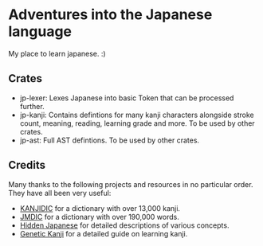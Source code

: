 # Adventures into the Japanese language

My place to learn japanese. :)

## Crates

- jp-lexer: Lexes Japanese into basic Token that can be processed further.
- jp-kanji: Contains defintions for many kanji characters alongside stroke
  count, meaning, reading, learning grade and more. To be used by other crates.
- jp-ast: Full AST defintions. To be used by other crates.

## Credits

Many thanks to the following projects and resources in no particular order. They
have all been very useful:

- [KANJIDIC](https://www.edrdg.org/wiki/index.php/KANJIDIC_Project) for a
  dictionary with over 13,000 kanji.
- [JMDIC](https://www.edrdg.org/wiki/index.php/JMdict-EDICT_Dictionary_Project)
  for a dictionary with over 190,000 words.
- [Hidden Japanese](https://hiddenjapanese.com) for detailed descriptions of
  various concepts.
- [Genetic Kanji](http://www.genetickanji.com) for a detailed guide on learning
  kanji.
